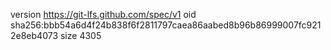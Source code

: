 version https://git-lfs.github.com/spec/v1
oid sha256:bbb54a6d4f24b838f6f2811797caea86aabed8b96b86999007fc9212e8eb4073
size 4305
